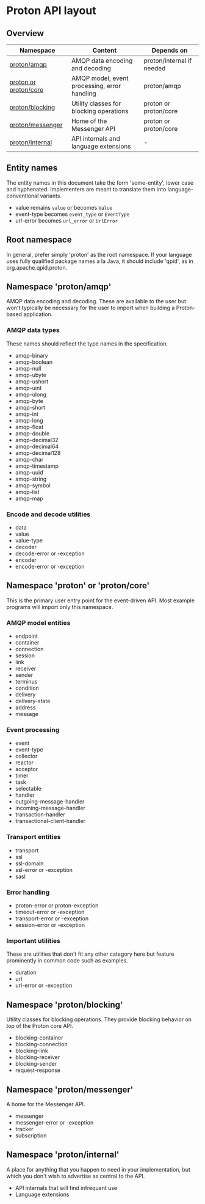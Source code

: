 # Proton API layout

## Overview

| Namespace                  | Content                                       | Depends on                   |
|----------------------------|-----------------------------------------------|------------------------------|
| [proton/amqp][1]           | AMQP data encoding and decoding               | proton/internal if needed    |
| [proton or proton/core][2] | AMQP model, event processing, error handling  | proton/amqp                  |
| [proton/blocking][3]       | Utility classes for blocking operations       | proton or proton/core        |
| [proton/messenger][5]      | Home of the Messenger API                     | proton or proton/core        |
| [proton/internal][4]       | API internals and language extensions         | -                            |

[1]: #namespace-protonamqp
[2]: #namespace-protoncore-or-proton
[3]: #namespace-protonblocking
[4]: #namespace-protoninternal
[5]: #namespace-protonmessenger

## Entity names

The entity names in this document take the form 'some-entity', lower
case and hyphenated.  Implementers are meant to translate them into
language-conventional variants.

 - value remains `value` or becomes `Value`
 - event-type becomes `event_type` or `EventType`
 - url-error becomes `url_error` or `UrlError`

## Root namespace

In general, prefer simply 'proton' as the root namespace.  If your
language uses fully qualified package names a la Java, it should
include 'qpid', as in org.apache.qpid.proton.

## Namespace 'proton/amqp'

AMQP data encoding and decoding.  These are available to the user but
won't typically be necessary for the user to import when building a
Proton-based application.

### AMQP data types

These names should reflect the type names in the specification.

<div class="four-column" markdown="1">

 - amqp-binary
 - amqp-boolean
 - amqp-null
 - amqp-ubyte
 - amqp-ushort
 - amqp-uint
 - amqp-ulong
 - amqp-byte
 - amqp-short
 - amqp-int
 - amqp-long
 - amqp-float
 - amqp-double
 - amqp-decimal32
 - amqp-decimal64
 - amqp-decimal128
 - amqp-char
 - amqp-timestamp
 - amqp-uuid
 - amqp-string
 - amqp-symbol
 - amqp-list
 - amqp-map

</div>

### Encode and decode utilities

<div class="two-column" markdown="1">

 - data
 - value
 - value-type
 - decoder
 - decode-error or -exception
 - encoder
 - encode-error or -exception

</div>

## Namespace 'proton' or 'proton/core'

This is the primary user entry point for the event-driven API.  Most
example programs will import only this namespace.

### AMQP model entities

<div class="four-column" markdown="1">

 - endpoint
 - container
 - connection
 - session
 - link
 - receiver
 - sender
 - terminus
 - condition
 - delivery
 - delivery-state
 - address
 - message

</div>

### Event processing

<div class="four-column" markdown="1">

 - event
 - event-type
 - collector
 - reactor
 - acceptor
 - timer
 - task
 - selectable
 - handler
 - outgoing-message-handler
 - incoming-message-handler
 - transaction-handler
 - transactional-client-handler

</div>

### Transport entities

<div class="two-column" markdown="1">

 - transport
 - ssl
 - ssl-domain
 - ssl-error or -exception
 - sasl

</div>

### Error handling
 
 - proton-error or proton-exception
 - timeout-error or -exception
 - transport-error or -exception
 - session-error or -exception

### Important utilities

These are utilities that don't fit any other category here but feature
prominently in common code such as examples.

 - duration
 - url
 - url-error or -exception

## Namespace 'proton/blocking'

Utility classes for blocking operations.  They provide blocking
behavior on top of the Proton core API.

<div class="two-column" markdown="1">

 - blocking-container
 - blocking-connection
 - blocking-link
 - blocking-receiver
 - blocking-sender
 - request-response

</div>

## Namespace 'proton/messenger'

A home for the Messenger API.

 - messenger
 - messenger-error or -exception
 - tracker
 - subscription

## Namespace 'proton/internal'

A place for anything that you happen to need in your implementation,
but which you don't wish to advertise as central to the API.

 - API internals that will find infrequent use
 - Language extensions
